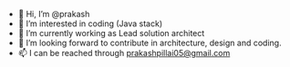 - 👋 Hi, I’m @prakash
- 👀 I’m interested in coding (Java stack)
- 🌱 I’m currently working as Lead solution architect
- 💞️ I’m looking forward to contribute in architecture, design and coding.
- 📫 I can be reached through prakashpillai05@gmail.com

<!---
prakashp23/prakashp23 is a ✨ special ✨ repository because its `README.md` (this file) appears on your GitHub profile.
You can click the Preview link to take a look at your changes.
--->
